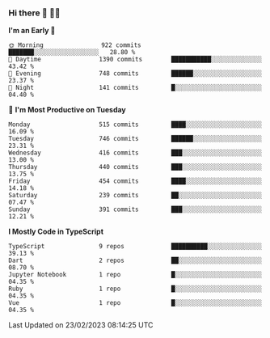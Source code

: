 ### Hi there 👋 🧑‍💻



<!--START_SECTION:waka-->
**I'm an Early 🐤** 

```text
🌞 Morning                922 commits         ███████░░░░░░░░░░░░░░░░░░   28.80 % 
🌆 Daytime                1390 commits        ███████████░░░░░░░░░░░░░░   43.42 % 
🌃 Evening                748 commits         ██████░░░░░░░░░░░░░░░░░░░   23.37 % 
🌙 Night                  141 commits         █░░░░░░░░░░░░░░░░░░░░░░░░   04.40 % 
```
📅 **I'm Most Productive on Tuesday** 

```text
Monday                   515 commits         ████░░░░░░░░░░░░░░░░░░░░░   16.09 % 
Tuesday                  746 commits         ██████░░░░░░░░░░░░░░░░░░░   23.31 % 
Wednesday                416 commits         ███░░░░░░░░░░░░░░░░░░░░░░   13.00 % 
Thursday                 440 commits         ███░░░░░░░░░░░░░░░░░░░░░░   13.75 % 
Friday                   454 commits         ████░░░░░░░░░░░░░░░░░░░░░   14.18 % 
Saturday                 239 commits         ██░░░░░░░░░░░░░░░░░░░░░░░   07.47 % 
Sunday                   391 commits         ███░░░░░░░░░░░░░░░░░░░░░░   12.21 % 
```


**I Mostly Code in TypeScript** 

```text
TypeScript               9 repos             ██████████░░░░░░░░░░░░░░░   39.13 % 
Dart                     2 repos             ██░░░░░░░░░░░░░░░░░░░░░░░   08.70 % 
Jupyter Notebook         1 repo              █░░░░░░░░░░░░░░░░░░░░░░░░   04.35 % 
Ruby                     1 repo              █░░░░░░░░░░░░░░░░░░░░░░░░   04.35 % 
Vue                      1 repo              █░░░░░░░░░░░░░░░░░░░░░░░░   04.35 % 
```




 Last Updated on 23/02/2023 08:14:25 UTC
<!--END_SECTION:waka-->


